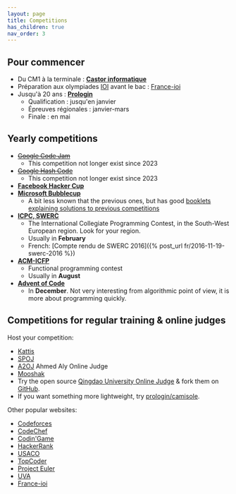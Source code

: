 ```yaml
---
layout: page
title: Competitions
has_children: true
nav_order: 3
---
```


## Pour commencer

- Du CM1 à la terminale : [**Castor informatique**](http://castor-informatique.fr)
- Préparation aux olympiades [IOI](https://ioinformatics.org/) avant le bac : [France-ioi](http://www.france-ioi.org/)
- Jusqu'à 20 ans : [**Prologin**](https://prologin.org/)
    - Qualification : jusqu'en janvier
    - Épreuves régionales : janvier-mars
    - Finale : en mai

## Yearly competitions

- [~~Google Code Jam~~](https://codingcompetitions.withgoogle.com/codejam)
    - This competition not longer exist since 2023
- [~~Google Hash Code~~](https://codingcompetitions.withgoogle.com/hashcode)
    - This competition not longer exist since 2023
- [**Facebook Hacker Cup**](https://www.facebook.com/hackercup/)
- [**Microsoft Bubblecup**](http://www.bubblecup.org/)
    - A bit less known that the previous ones, but has good [booklets explaining solutions to previous competitions](http://www.bubblecup.org/Booklets)
- [**ICPC, SWERC**](http://swerc.eu/)
    - The International Collegiate Programming Contest, in the South-West European region. Look for your region.
    - Usually in **February**
    - French: [Compte rendu de SWERC 2016]({% post_url fr/2016-11-19-swerc-2016 %})
- [**ACM-ICFP**](http://icfpconference.org/)
    - Functional programming contest
    - Usually in **August**
- [**Advent of Code**](https://adventofcode.com/)
    - In **December**. Not very interesting from algorithmic point of view, it is more about programming quickly.

## Competitions for regular training & online judges

Host your competition:

- [Kattis](https://open.kattis.com)
- [SPOJ](http://www.spoj.com/)
- [A2OJ]() Ahmed Aly Online Judge
- [Mooshak](https://mooshak.dcc.fc.up.pt/)
- Try the open source [Qingdao University Online Judge](https://qduoj.com) & fork them on [GitHub](https://github.com/QingdaoU/OnlineJudge).
- If you want something more lightweight, try [prologin/camisole](https://github.com/prologin/camisole).

Other popular websites:

- [Codeforces](http://codeforces.com/)
- [CodeChef](https://www.codechef.com/)
- [Codin'Game](https://www.codingame.com/start)
- [HackerRank](https://www.hackerrank.com/)
- [USACO](http://usaco.org/)
- [TopCoder](https://www.topcoder.com/)
- [Project Euler](https://projecteuler.net/)
- [UVA](https://uva.onlinejudge.org/)
- [France-ioi](http://www.france-ioi.org/)
